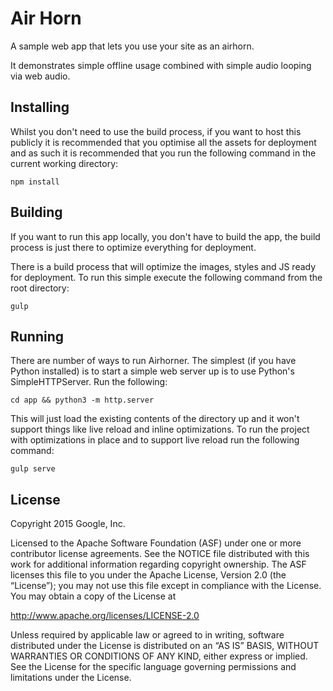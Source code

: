 # Air Horn

A sample web app that lets you use your site as an airhorn. 

It demonstrates simple offline usage combined with simple audio looping via web audio.

## Installing

Whilst you don't need to use the build process, if you want to host this publicly it is recommended 
that you optimise all the assets for deployment and as such it is recommended that you run the 
following command in the current working directory:

    npm install

## Building

If you want to run this app locally, you don't have to build the app, the build process is just there
to optimize everything for deployment.

There is a build process that will optimize the images, styles and JS ready for deployment.  To run this
simple execute the following command from the root directory:

    gulp

## Running

There are number of ways to run Airhorner.  The simplest (if you have Python installed) is to
start a simple web server up is to use Python's SimpleHTTPServer.  Run the following:

    cd app && python3 -m http.server

This will just load the existing contents of the directory up and it won't support things like live
reload and inline optimizations.  To run the project with optimizations in place and to support live reload
run the following command:

    gulp serve

## License

Copyright 2015 Google, Inc.

Licensed to the Apache Software Foundation (ASF) under one or more contributor license agreements. See the NOTICE file distributed with this work for additional information regarding copyright ownership. The ASF licenses this file to you under the Apache License, Version 2.0 (the “License”); you may not use this file except in compliance with the License. You may obtain a copy of the License at

http://www.apache.org/licenses/LICENSE-2.0

Unless required by applicable law or agreed to in writing, software distributed under the License is distributed on an “AS IS” BASIS, WITHOUT WARRANTIES OR CONDITIONS OF ANY KIND, either express or implied. See the License for the specific language governing permissions and limitations under the License.
